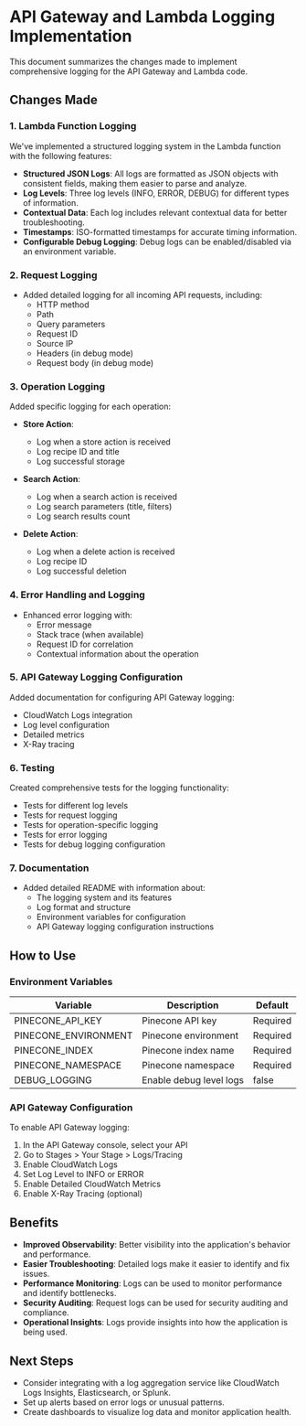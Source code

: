# API Gateway and Lambda Logging Implementation

This document summarizes the changes made to implement comprehensive logging for the API Gateway and Lambda code.

## Changes Made

### 1. Lambda Function Logging

We've implemented a structured logging system in the Lambda function with the following features:

- **Structured JSON Logs**: All logs are formatted as JSON objects with consistent fields, making them easier to parse and analyze.
- **Log Levels**: Three log levels (INFO, ERROR, DEBUG) for different types of information.
- **Contextual Data**: Each log includes relevant contextual data for better troubleshooting.
- **Timestamps**: ISO-formatted timestamps for accurate timing information.
- **Configurable Debug Logging**: Debug logs can be enabled/disabled via an environment variable.

### 2. Request Logging

- Added detailed logging for all incoming API requests, including:
  - HTTP method
  - Path
  - Query parameters
  - Request ID
  - Source IP
  - Headers (in debug mode)
  - Request body (in debug mode)

### 3. Operation Logging

Added specific logging for each operation:

- **Store Action**:
  - Log when a store action is received
  - Log recipe ID and title
  - Log successful storage

- **Search Action**:
  - Log when a search action is received
  - Log search parameters (title, filters)
  - Log search results count

- **Delete Action**:
  - Log when a delete action is received
  - Log recipe ID
  - Log successful deletion

### 4. Error Handling and Logging

- Enhanced error logging with:
  - Error message
  - Stack trace (when available)
  - Request ID for correlation
  - Contextual information about the operation

### 5. API Gateway Logging Configuration

Added documentation for configuring API Gateway logging:

- CloudWatch Logs integration
- Log level configuration
- Detailed metrics
- X-Ray tracing

### 6. Testing

Created comprehensive tests for the logging functionality:

- Tests for different log levels
- Tests for request logging
- Tests for operation-specific logging
- Tests for error logging
- Tests for debug logging configuration

### 7. Documentation

- Added detailed README with information about:
  - The logging system and its features
  - Log format and structure
  - Environment variables for configuration
  - API Gateway logging configuration instructions

## How to Use

### Environment Variables

| Variable | Description | Default |
|----------|-------------|---------|
| PINECONE_API_KEY | Pinecone API key | Required |
| PINECONE_ENVIRONMENT | Pinecone environment | Required |
| PINECONE_INDEX | Pinecone index name | Required |
| PINECONE_NAMESPACE | Pinecone namespace | Required |
| DEBUG_LOGGING | Enable debug level logs | false |

### API Gateway Configuration

To enable API Gateway logging:

1. In the API Gateway console, select your API
2. Go to Stages > Your Stage > Logs/Tracing
3. Enable CloudWatch Logs
4. Set Log Level to INFO or ERROR
5. Enable Detailed CloudWatch Metrics
6. Enable X-Ray Tracing (optional)

## Benefits

- **Improved Observability**: Better visibility into the application's behavior and performance.
- **Easier Troubleshooting**: Detailed logs make it easier to identify and fix issues.
- **Performance Monitoring**: Logs can be used to monitor performance and identify bottlenecks.
- **Security Auditing**: Request logs can be used for security auditing and compliance.
- **Operational Insights**: Logs provide insights into how the application is being used.

## Next Steps

- Consider integrating with a log aggregation service like CloudWatch Logs Insights, Elasticsearch, or Splunk.
- Set up alerts based on error logs or unusual patterns.
- Create dashboards to visualize log data and monitor application health.